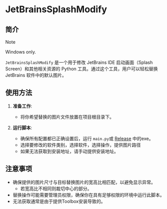 # JetBrainsSplashModify

## 简介
> [!NOTE]
> Windows only.

`JetBrainsSplashModify` 是一个用于修改 JetBrains IDE 启动画面（Splash Screen）和其他相关资源的 Python 工具。通过这个工具，用户可以轻松替换 JetBrains 软件中的默认图片。

## 使用方法

1. **准备工作**:
   - 将你希望替换的图片文件放置在项目根目录下。

2. **运行脚本**:
   - 确保所有配置都已正确设置后，运行 `main.py`或 [Release](https://github.com/Siltal/JetBrainsSplashModify/releases) 中的exe。
   - 选择要修改的软件类别，选择软件，选择操作，提供图片路径
   - 如果无法获取到安装地址，请手动提供安装地址。

## 注意事项

- 确保提供的图片尺寸与目标替换图片的宽高比相匹配，以避免显示异常。
  - 若宽高比不相同则裁切中心的部分。
- 替换操作可能需要管理员权限，确保你在具有足够权限的环境中运行此脚本。
- 无法获取通常是由于提供Toolbox安装导致的。
